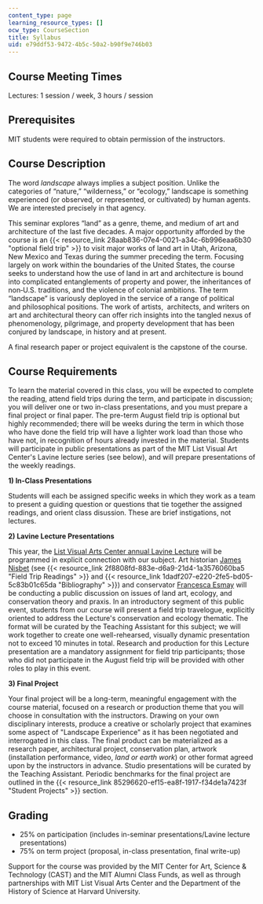 ```yaml
---
content_type: page
learning_resource_types: []
ocw_type: CourseSection
title: Syllabus
uid: e79ddf53-9472-4b5c-50a2-b90f9e746b03
---
```


Course Meeting Times
--------------------

Lectures: 1 session / week, 3 hours / session

Prerequisites
-------------

MIT students were required to obtain permission of the instructors.

Course Description
------------------

The word _landscape_ always implies a subject position. Unlike the categories of “nature,” “wilderness,” or “ecology,” landscape is something experienced (or observed, or represented, or cultivated) by human agents. We are interested precisely in that agency.

This seminar explores “land” as a genre, theme, and medium of art and architecture of the last five decades. A major opportunity afforded by the course is an {{< resource_link 28aab836-07e4-0021-a34c-6b996eaa6b30 "optional field trip" >}} to visit major works of land art in Utah, Arizona, New Mexico and Texas during the summer preceding the term. Focusing largely on work within the boundaries of the United States, the course seeks to understand how the use of land in art and architecture is bound into complicated entanglements of property and power, the inheritances of non‐U.S. traditions, and the violence of colonial ambitions. The term “landscape” is variously deployed in the service of a range of political and philosophical positions. The work of artists,  architects, and writers on art and architectural theory can offer rich insights into the tangled nexus of phenomenology, pilgrimage, and property development that has been conjured by landscape, in history and at present.

A final research paper or project equivalent is the capstone of the course.

Course Requirements
-------------------

To learn the material covered in this class, you will be expected to complete the reading, attend field trips during the term, and participate in discussion; you will deliver one or two in-class presentations, and you must prepare a final project or final paper. The pre-term August field trip is optional but highly recommended; there will be weeks during the term in which those who have done the field trip will have a lighter work load than those who have not, in recognition of hours already invested in the material. Students will participate in public presentations as part of the MIT List Visual Art Center's Lavine lecture series (see below), and will prepare presentations of the weekly readings. 

**1) In-Class Presentations**

Students will each be assigned specific weeks in which they work as a team to present a guiding question or questions that tie together the assigned readings, and orient class disussion. These are brief instigations, not lectures. 

**2) Lavine Lecture Presentations**

This year, the [List Visual Arts Center annual Lavine Lecture](https://listart.mit.edu/events-programs/public-program-lavine-lecture) will be programmed in explicit connection with our subject. Art historian [James Nisbet](http://www.faculty.uci.edu/profile.cfm?faculty_id=5937) (see {{< resource_link 2f8808fd-883e-d6a9-21d4-1a3576060ba5 "Field Trip Readings" >}} and {{< resource_link 1dadf207-e220-2fe5-bd05-5c83b01c65da "Bibliography" >}}) and conservator [Francesca Esmay](https://www.guggenheim.org/staff/francesca-esmay) will be conducting a public discussion on issues of land art, ecology, and conservation theory and praxis. In an introductory segment of this public event, students from our course will present a field trip travelogue, explicitly oriented to address the Lecture's conservation and ecology thematic. The format will be curated by the Teaching Assistant for this subject; we will work together to create one well-rehearsed, visually dynamic presentation not to exceed 10 minutes in total. Research and production for this Lecture presentation are a mandatory assignment for field trip participants; those who did not participate in the August field trip will be provided with other roles to play in this event. 

**3) Final Project**

Your final project will be a long-term, meaningful engagement with the course material, focused on a research or production theme that you will choose in consultation with the instructors. Drawing on your own disciplinary interests, produce a creative or scholarly project that examines some aspect of "Landscape Experience" as it has been negotiated and interrogated in this class. The final product can be materialized as a research paper, architectural project, conservation plan, artwork (installation performance, video, _land or earth work_) or other format agreed upon by the instructors in advance. Studio presentations will be curated by the Teaching Assistant. Periodic benchmarks for the final project are outlined in the {{< resource_link 85296620-ef15-ea8f-1917-f34de1a7423f "Student Projects" >}} section.

Grading
-------

*   25% on participation (includes in-seminar presentations/Lavine lecture presentations)
*   75% on term project (proposal, in-class presentation, final write-up)

Support for the course was provided by the MIT Center for Art, Science & Technology (CAST) and the MIT Alumni Class Funds, as well as through partnerships with MIT List Visual Arts Center and the Department of the History of Science at Harvard University.